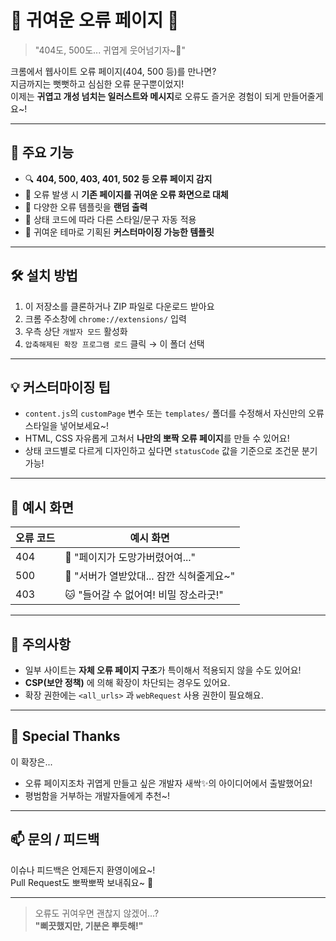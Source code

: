 # 🌸 귀여운 오류 페이지 🌸  
> "404도, 500도... 귀엽게 웃어넘기자~🐰"

크롬에서 웹사이트 오류 페이지(404, 500 등)를 만나면?  
지금까지는 뻣뻣하고 심심한 오류 문구뿐이었지!  
이제는 **귀엽고 개성 넘치는 일러스트와 메시지**로 오류도 즐거운 경험이 되게 만들어줄게요~!

---

## 🧸 주요 기능

- 🔍 **404, 500, 403, 401, 502 등 오류 페이지 감지**
- 🎀 오류 발생 시 **기존 페이지를 귀여운 오류 화면으로 대체**
- 🎲 다양한 오류 템플릿을 **랜덤 출력**
- 🐣 상태 코드에 따라 다른 스타일/문구 자동 적용
- 🎨 귀여운 테마로 기획된 **커스터마이징 가능한 템플릿**

---

## 🛠 설치 방법

1. 이 저장소를 클론하거나 ZIP 파일로 다운로드 받아요
2. 크롬 주소창에 `chrome://extensions/` 입력
3. 우측 상단 `개발자 모드` 활성화
4. `압축해제된 확장 프로그램 로드` 클릭 → 이 폴더 선택

---


## 💡 커스터마이징 팁

- `content.js`의 `customPage` 변수 또는 `templates/` 폴더를 수정해서
  자신만의 오류 스타일을 넣어보세요~!
- HTML, CSS 자유롭게 고쳐서 **나만의 뽀짝 오류 페이지**를 만들 수 있어요!
- 상태 코드별로 다르게 디자인하고 싶다면 `statusCode` 값을 기준으로 조건문 분기 가능!

---

## 🧪 예시 화면

| 오류 코드 | 예시 화면 |
|-----------|-----------|
| 404 | 🐇 "페이지가 도망가버렸어여..." |
| 500 | 🐣 "서버가 열받았대... 잠깐 식혀줄게요~" |
| 403 | 🐱 "들어갈 수 없어여! 비밀 장소라굿!" |

---

## 📌 주의사항

- 일부 사이트는 **자체 오류 페이지 구조**가 특이해서 적용되지 않을 수도 있어요!
- **CSP(보안 정책)** 에 의해 확장이 차단되는 경우도 있어요.
- 확장 권한에는 `<all_urls>` 과 `webRequest` 사용 권한이 필요해요.

---

## 🙌 Special Thanks

이 확장은...
- 오류 페이지조차 귀엽게 만들고 싶은 개발자 새싹✨의 아이디어에서 출발했어요!
- 평범함을 거부하는 개발자들에게 추천~!

---

## 📫 문의 / 피드백

이슈나 피드백은 언제든지 환영이에요~!  
Pull Request도 뽀짝뽀짝 보내줘요~ 💌

---

> 오류도 귀여우면 괜찮지 않겠어...?  
> **"삐끗했지만, 기분은 뿌듯해!"**